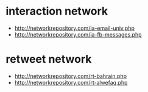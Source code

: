 # interaction network

- http://networkrepository.com/ia-email-univ.php
- http://networkrepository.com/ia-fb-messages.php

# retweet network

- http://networkrepository.com/rt-bahrain.php
- http://networkrepository.com/rt-alwefaq.php

